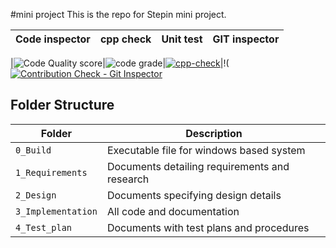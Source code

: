 #mini project
This is the repo for Stepin mini project.


|Code inspector| cpp check | Unit test | GIT inspector |
|--------------|-----------|-----------|---------------| 

|![Code Quality score ](https://www.code-inspector.com/project/25248/score/svg)|![code grade](https://www.code-inspector.com/project/25248/status/svg)|[![cpp-check](https://github.com/gopuraman/gopu-raman/actions/workflows/cpp%20check.yml/badge.svg)](https://github.com/gopuraman/gopu-raman/actions/workflows/cpp%20check.yml)|!([![Contribution Check - Git Inspector](https://github.com/gopuraman/gopu-raman/actions/workflows/git%20inspector.yml/badge.svg)](https://github.com/gopuraman/gopu-raman/actions/workflows/git%20inspector.yml)



## Folder Structure
Folder             | Description
-------------------| -----------------------------------------
`0_Build`           | Executable file for windows based system
`1_Requirements`   | Documents detailing requirements and research
`2_Design`         | Documents specifying design details
`3_Implementation` | All code and documentation
`4_Test_plan`      | Documents with test plans and procedures





